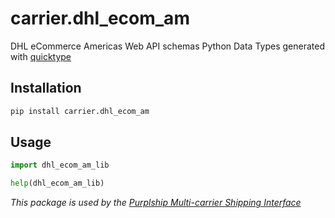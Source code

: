 # carrier.dhl_ecom_am

DHL eCommerce Americas Web API schemas Python Data Types generated with [quicktype](https://github.com/quicktype/quicktype)

## Installation

```bash
pip install carrier.dhl_ecom_am
```

## Usage

```python
import dhl_ecom_am_lib

help(dhl_ecom_am_lib)
```

*This package is used by the [Purplship Multi-carrier Shipping Interface](https://github.com/purplship/purplship)*
